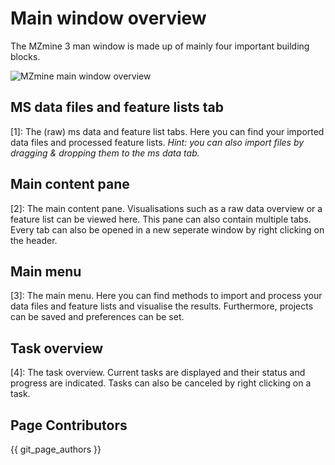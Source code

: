 # Main window overview

The MZmine 3 man window is made up of mainly four important building blocks.

![MZmine main window overview](https://user-images.githubusercontent.com/37407705/136389356-d612dffd-89bd-4eca-87ae-a581eaaa01ab.png)

## MS data files and feature lists tab

[1]: The (raw) ms data and feature list tabs. Here you can find your imported data files and
processed feature lists. _Hint: you can also import files by dragging & dropping them to the ms data
tab._

## Main content pane

[2]: The main content pane. Visualisations such as a raw data overview or a feature list can be
viewed here. This pane can also contain multiple tabs. Every tab can also be opened in a new
seperate window by right clicking on the header.

## Main menu

[3]: The main menu. Here you can find methods to import and process your data files and feature
lists and visualise the results. Furthermore, projects can be saved and preferences can be set.

## Task overview

[4]: The task overview. Current tasks are displayed and their status and progress are indicated.
Tasks can also be canceled by right clicking on a task.

## Page Contributors

{{ git_page_authors }}
